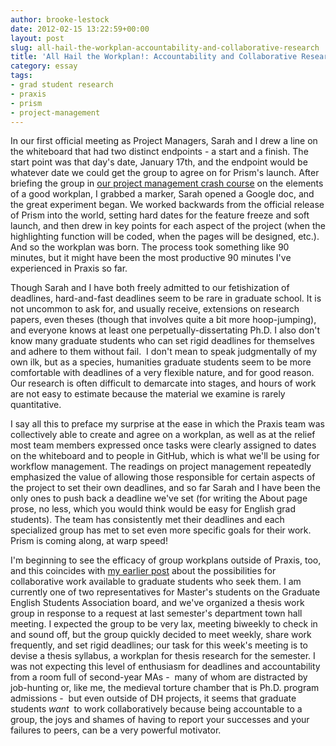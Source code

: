 ```yaml
---
author: brooke-lestock
date: 2012-02-15 13:22:59+00:00
layout: post
slug: all-hail-the-workplan-accountability-and-collaborative-research
title: 'All Hail the Workplan!: Accountability and Collaborative Research'
category: essay
tags:
- grad student research
- praxis
- prism
- project-management
---
```


In our first official meeting as Project Managers, Sarah and I drew a line on the whiteboard that had two distinct endpoints - a start and a finish. The start point was that day's date, January 17th, and the endpoint would be whatever date we could get the group to agree on for Prism's launch. After briefing the group in [our project management crash course](https://praxis.scholarslab.org/topics/project-management/) on the elements of a good workplan, I grabbed a marker, Sarah opened a Google doc, and the great experiment began. We worked backwards from the official release of Prism into the world, setting hard dates for the feature freeze and soft launch, and then drew in key points for each aspect of the project (when the highlighting function will be coded, when the pages will be designed, etc.). And so the workplan was born. The process took something like 90 minutes, but it might have been the most productive 90 minutes I've experienced in Praxis so far.

Though Sarah and I have both freely admitted to our fetishization of deadlines, hard-and-fast deadlines seem to be rare in graduate school. It is not uncommon to ask for, and usually receive, extensions on research papers, even theses (though that involves quite a bit more hoop-jumping), and everyone knows at least one perpetually-dissertating Ph.D. I also don't know many graduate students who can set rigid deadlines for themselves and adhere to them without fail.  I don't mean to speak judgmentally of my own ilk, but as a species, humanities graduate students seem to be more comfortable with deadlines of a very flexible nature, and for good reason. Our research is often difficult to demarcate into stages, and hours of work are not easy to estimate because the material we examine is rarely quantitative.

I say all this to preface my surprise at the ease in which the Praxis team was collectively able to create and agree on a workplan, as well as at the relief most team members expressed once tasks were clearly assigned to dates on the whiteboard and to people in GitHub, which is what we'll be using for workflow management. The readings on project management repeatedly emphasized the value of allowing those responsible for certain aspects of the project to set their own deadlines, and so far Sarah and I have been the only ones to push back a deadline we've set (for writing the About page prose, no less, which you would think would be easy for English grad students). The team has consistently met their deadlines and each specialized group has met to set even more specific goals for their work. Prism is coming along, at warp speed!

I'm beginning to see the efficacy of group workplans outside of Praxis, too, and this coincides with [my earlier post](https://scholarslab.org/digital-humanities/project-management-and-graduate-training/) about the possibilities for collaborative work available to graduate students who seek them. I am currently one of two representatives for Master's students on the Graduate English Students Association board, and we've organized a thesis work group in response to a request at last semester's department town hall meeting. I expected the group to be very lax, meeting biweekly to check in and sound off, but the group quickly decided to meet weekly, share work frequently, and set rigid deadlines; our task for this week's meeting is to devise a thesis syllabus, a workplan for thesis research for the semester. I was not expecting this level of enthusiasm for deadlines and accountability from a room full of second-year MAs -  many of whom are distracted by job-hunting or, like me, the medieval torture chamber that is Ph.D. program admissions -  but even outside of DH projects, it seems that graduate students _want_  to work collaboratively because being accountable to a group, the joys and shames of having to report your successes and your failures to peers, can be a very powerful motivator.
